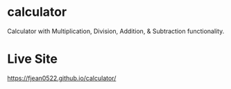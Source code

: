 # calculator
Calculator with Multiplication, Division, Addition, & Subtraction functionality.

# Live Site
https://fjean0522.github.io/calculator/
